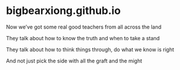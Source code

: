 # bigbearxiong.github.io
Now we’ve got some real good teachers from all across the land

They talk about how to know the truth and when to take a stand

They talk about how to think things through, do what we know is right

And not just pick the side with all the graft and the might
